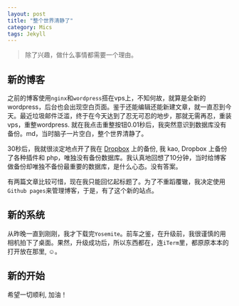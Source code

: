 ```yaml
---
layout: post
title: "整个世界清静了"
category: Mics
tags: Jekyll
---
```


> 除了兴趣，做什么事情都需要一个理由。

## 新的博客

之前的博客使用`nginx`和`wordpress`搭在vps上，不知何故，就算是全新的wordpress，后台也会出现空白页面。鉴于还能编辑还能新建文章，就一直忍到今天。最近垃圾邮件泛滥，终于在今天达到了忍无可忍的地步，那就无需再忍，重装vps，重整wordpress. 就在我点击重整按钮0.01秒后，我突然意识到数据库没有备份。md，当时脑子一片空白，整个世界清静了。

30秒后，我就很淡定地点开了我在 [Dropbox](http://db.tt/g1cgnOHg) 上的备份, 我 kao, Dropbox 上备份了各种插件和 php，唯独没有备份数据库。我认真地回想了10分钟，当时给博客做备份却唯独不备份最重要的数据库，是什么心态。没有答案。

有两篇文章比较可惜，现在我只能回忆起标题了。为了不重蹈覆辙，我决定使用`Github pages`来管理博客，于是，有了这个新的站点。

## 新的系统

从昨晚一直到刚刚，我才下载完`Yosemite`。前车之鉴，在升级前，我很谨慎的用相机拍下了桌面。果然，升级成功后，所以东西都在，连`iTerm`里，都原原本本的打开放在那里, &#x263a;。

## 新的开始

希望一切顺利, 加油！
